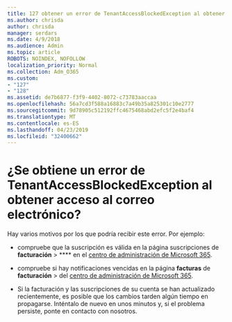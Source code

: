 ```yaml
---
title: 127 obtener un error de TenantAccessBlockedException al obtener acceso al correo electrónico
ms.author: chrisda
author: chrisda
manager: serdars
ms.date: 4/9/2018
ms.audience: Admin
ms.topic: article
ROBOTS: NOINDEX, NOFOLLOW
localization_priority: Normal
ms.collection: Adm_O365
ms.custom:
- "127"
- "128"
ms.assetid: de7b6877-f3f9-4402-8072-c73783aaccaa
ms.openlocfilehash: 56a7cd3f588a16883c7a49b35a825301c10e2777
ms.sourcegitcommit: 9d78905c512192ffc4675468abd2efc5f2e4baf4
ms.translationtype: MT
ms.contentlocale: es-ES
ms.lasthandoff: 04/23/2019
ms.locfileid: "32400662"
---
```

# <a name="getting-a-tenantaccessblockedexception-error-when-accessing-email"></a>¿Se obtiene un error de TenantAccessBlockedException al obtener acceso al correo electrónico?

Hay varios motivos por los que podría recibir este error. Por ejemplo:

- compruebe que la suscripción es válida en la página suscripciones de **facturación** \> **** en el [centro de administración de Microsoft 365](https://portal.office.com/adminportal/home#/subscriptions).

- compruebe si hay notificaciones vencidas en la página **facturas** de **facturación** \> del [centro de administración de Microsoft 365](https://portal.office.com/adminportal/home#/billoverview).

- Si la facturación y las suscripciones de su cuenta se han actualizado recientemente, es posible que los cambios tarden algún tiempo en propagarse. Inténtalo de nuevo en unos minutos y, si el problema persiste, ponte en contacto con nosotros.
